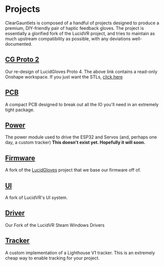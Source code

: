 # Projects

ClearGauntlets is composed of a handful of projects designed to produce a premium, DIY-friendly pair of haptic feedback gloves. The project is essentially a glorified fork of the LucidVR project, and tries to maintain as much upstream compatibility as possible, with any deviations well-documented.

## [CG Proto 2](https://cad.onshape.com/documents/c8017346b70c8e3a1c702b01/v/0d6c6a28e6c30c029db12761/e/4ca1df952223ccb607a2af60?renderMode=0&uiState=64541595e88e363a59e62839)
Our re-design of LucidGloves Proto 4. The above link contains a read-only Onshape workspace. If you just want the STLs, [click here](https://github.com/ClearGauntlets/STL/blob/v2.0/ClearGauntletsSTLs.zip)

## [PCB](https://github.com/ClearGauntlets/ClearGauntlet-PCB)
A compact PCB designed to break out all the IO you'll need in an extremely tight package.

## [Power](https://github.com/ClearGauntlets/Power)
The power module used to drive the ESP32 and Servos (and, perhaps one day, a custom tracker)
**This doesn't exist yet. Hopefully it will soon.**

## [Firmware](https://github.com/ClearGauntlets/lucidgloves/tree/main/firmware/lucidgloves-firmware)
A fork of the [LucidGloves](https://github.com/LucidVR/lucidgloves) project that we base our firmware off of.

## [UI](https://github.com/ClearGauntlets/opengloves-ui)
A fork of LucidVR's UI system.

## [Driver](https://github.com/ClearGauntlets/opengloves-driver)
Our Fork of the LucidVR Steam Windows Drivers

## [Tracker](https://github.com/ClearGauntlets/vive-diy-position-sensor)
A custom implementation of a Lighthouse V1 tracker. This is an extremely cheap way to enable tracking for your project.
